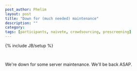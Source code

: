 ```yaml
---
post_author: Phelim
layout: post
title: "Down for (much needed) maintenance"
description: ""
category: 
tags: [participants, naivete, crowdsourcing, prescreening]
---
```

{% include JB/setup %}

<br>
<p>We're down for some server maintenance. We'll be back ASAP.</p>

